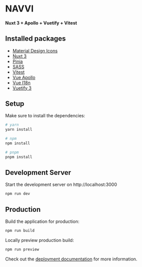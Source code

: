 # NAVVI

#### Nuxt 3 + Apollo + Vuetify + Vitest

## Installed packages

- [Material Design Icons](https://pictogrammers.com/library/mdi/)
- [Nuxt 3](https://nuxt.com/)
- [Pinia](https://pinia.vuejs.org/)
- [SASS](https://sass-lang.com/)
- [Vitest](https://vitest.dev/)
- [Vue Apollo](https://apollo.vuejs.org/)
- [Vue I18n](https://vue-i18n.intlify.dev/)
- [Vuetify 3](https://vuetifyjs.com/en/)

## Setup

Make sure to install the dependencies:

```bash
# yarn
yarn install

# npm
npm install

# pnpm
pnpm install
```

## Development Server

Start the development server on http://localhost:3000

```bash
npm run dev
```

## Production

Build the application for production:

```bash
npm run build
```

Locally preview production build:

```bash
npm run preview
```

Check out the [deployment documentation](https://nuxt.com/docs/getting-started/deployment) for more information.
